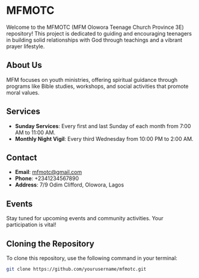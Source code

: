 # MFMOTC

Welcome to the MFMOTC (MFM Olowora Teenage Church Province 3E) repository! This project is dedicated to guiding and encouraging teenagers in building solid relationships with God through teachings and a vibrant prayer lifestyle.

## About Us

MFM focuses on youth ministries, offering spiritual guidance through programs like Bible studies, workshops, and social activities that promote moral values.

## Services

- **Sunday Services**: Every first and last Sunday of each month from 7:00 AM to 11:00 AM.
- **Monthly Night Vigil**: Every third Wednesday from 10:00 PM to 2:00 AM.

## Contact

- **Email**: mfmotc@gmail.com
- **Phone**: +2341234567890
- **Address**: 7/9 Odim Clifford, Olowora, Lagos

## Events

Stay tuned for upcoming events and community activities. Your participation is vital!

## Cloning the Repository

To clone this repository, use the following command in your terminal:

```bash
git clone https://github.com/yourusername/mfmotc.git
